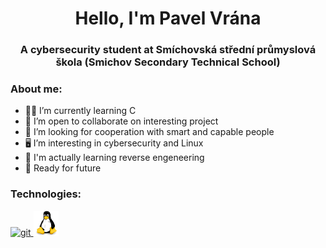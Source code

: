 <h1 align="center">Hello, I'm Pavel Vrána</h1>
<h3 align="center">A cybersecurity student at Smíchovská střední průmyslová škola (Smichov Secondary Technical School)</h3>

<h3 align="left">About me:</h3>
<p align="left">
</p>

- 👨‍🎓 I’m currently learning C
- 🤝 I’m open to collaborate on interesting project
- 💬 I’m looking for cooperation with smart and capable people
- 🖥 I’m interesting in cybersecurity and Linux
- 📝 I'm actually learning reverse engeneering
- 🔭 Ready for future

<h3 align="left">Technologies:</h3>
<p align="left"> <a href="https://git-scm.com/" target="_blank" rel="noreferrer"> <img src="https://www.vectorlogo.zone/logos/git-scm/git-scm-icon.svg" alt="git" width="40" height="40"/> </a> <a href="https://www.linux.org/" target="_blank" rel="noreferrer"> <img src="https://raw.githubusercontent.com/devicons/devicon/master/icons/linux/linux-original.svg" alt="linux" width="40" height="40"/> </a> </p>

